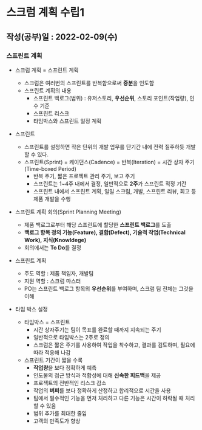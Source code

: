 # 스크럼 계획 수립1

## 작성(공부)일 : 2022-02-09(수)

### 스프린트 계획

* 스크럼 계획 = 스프린트 계획
  * 스크럼은 여러번의 스프린트를 반복함으로써 **증분**을 인도함
  * 스프린트 계획의 내용
    * 스프린트 백로그(범위) : 유저스토리, **우선순위**, 스토리 포인트(작업량), 인수 기준
    * 스프린트 리스크
    * 타임박스와 스프린트 일정 계획



* 스프린트
  * 스프린트를 설정하면 작은 단위의 개발 업무를 단기간 내에 전력 질주하듯 개발할 수 있다.
  * 스프린트(Sprint) = 케이던스(Cadence) = 반복(Iteration) = 시간 상자 주기(Time-boxed Period)
    * 반복 주기, 짧은 프로젝트 관리 주기, 보고 주기
    * 스프린트는 1~4주 내에서 결정, 일반적으로 **2주**가 스프린트 적정 기간
    * 스프린트 내에서 스프린트 계획, 일일 스크럼, 개발, 스프린트 리뷰, 회고 등 제품 개발을 수행



* 스프린트 계획 회의(Sprint Planning Meeting)
  * 제품 백로그로부터 해당 스프린트에 할당한 **스프린트 백로그**를 도출
  * **백로그 항목 정의 기능(Feature), 결함(Defect), 기술적 작업(Technical Work), 지식(Knowldege)**
  * 회의에서는 **To Do**를 결정





* 스프린트 계획
  * 주도 역할 : 제품 책임자, 개발팀
  * 지원 역할 : 스크럼 마스터
  * PO는 스프린트 백로그 항목의 **우선순위**를 부여하며, 스크럼 팀 전체는 그것을 이해







* 타임 박스 설정
  * 타임박스 = 스프린트
    * 시간 상자주기는 팀이 목표를 완료할 때까지 지속되는 주기
    * 일반적으로 타임박스는 2주로 정의
    * 스크럼은 짧은 주기를 사용하여 작업을 착수하고, 결과를 검토하며, 필요에 따라 적응해 나감
  * 스프린트 기간이 짧을 수록
    * **작업량**을 보다 정확하게 예측
    * 인도물의 접근 방식과 적합성에 대해 **신속한 피드백**을 제공
    * 프로젝트의 전반적인 리스크 감소
    * 작업의 **버퍼**를 보다 정확하게 산정하고 합리적으로 시간을 사용
    * 팀에서 필수적인 기능을 먼저 처리하고 다른 기능은 시간이 허락될 때 처리할 수 있음
    * 범위 추가를 최대한 줄임
    * 고객의 만족도가 향상